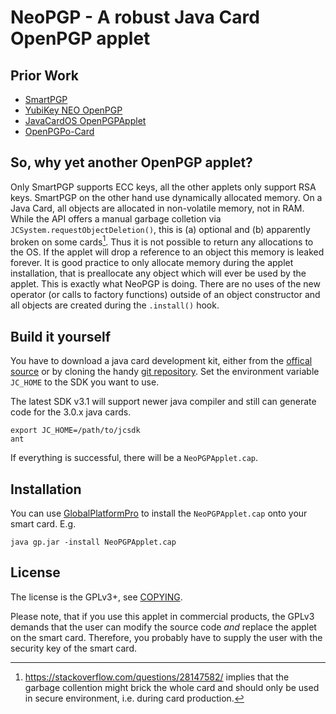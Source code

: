 # NeoPGP - A robust Java Card OpenPGP applet

## Prior Work
* [SmartPGP](https://github.com/github-af/SmartPGP)
* [YubiKey NEO OpenPGP](https://github.com/Yubico/ykneo-openpgp)
* [JavaCardOS OpenPGPApplet](https://github.com/JavaCardOS/OpenPGPApplet)
* [OpenPGPo-Card](https://github.com/FluffyKaon/OpenPGP-Card)


## So, why yet another OpenPGP applet?

Only SmartPGP supports ECC keys, all the other applets only support RSA keys.
SmartPGP on the other hand use dynamically allocated memory. On a Java Card,
all objects are allocated in non-volatile memory, not in RAM. While the API
offers a manual garbage colletion via `JCSystem.requestObjectDeletion()`, this
is (a) optional and (b) apparently broken on some cards[^1]. Thus it is not
possible to return any allocations to the OS. If the applet will drop a
reference to an object this memory is leaked forever. It is good practice to
only allocate memory during the applet installation, that is preallocate any
object which will ever be used by the applet. This is exactly what NeoPGP is
doing. There are no uses of the new operator (or calls to factory functions)
outside of an object constructor and all objects are created during the
`.install()` hook.

[^1]: https://stackoverflow.com/questions/28147582/ implies that the garbage
    collention might brick the whole card and should only be used in secure
    environment, i.e. during card production.


## Build it yourself

You have to download a java card development kit, either from the [offical
source](https://www.oracle.com/java/technologies/javacard-downloads.html) or
by cloning the handy [git
repository](https://github.com/martinpaljak/oracle_javacard_sdks). Set the
environment variable `JC_HOME` to the SDK you want to use.

The latest SDK v3.1 will support newer java compiler and still can generate
code for the 3.0.x java cards.

```
export JC_HOME=/path/to/jcsdk
ant
```

If everything is successful, there will be a `NeoPGPApplet.cap`.


## Installation

You can use
[GlobalPlatformPro](https://github.com/martinpaljak/GlobalPlatformPro) to
install the `NeoPGPApplet.cap` onto your smart card. E.g.

```
java gp.jar -install NeoPGPApplet.cap
```


## License

The license is the GPLv3+, see [COPYING](COPYING).

Please note, that if you use this applet in commercial products, the GPLv3
demands that the user can modify the source code *and* replace the applet on the
smart card. Therefore, you probably have to supply the user with the security
key of the smart card.
